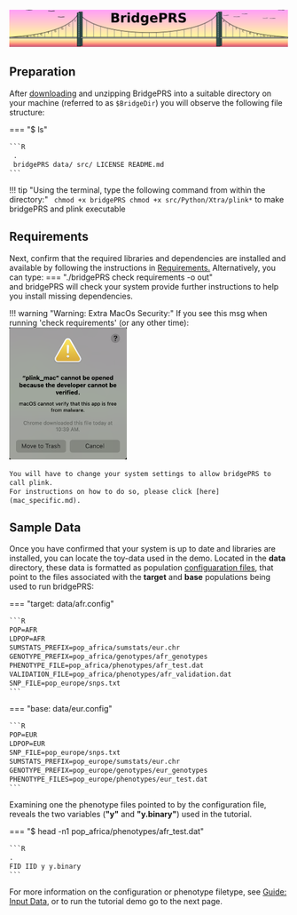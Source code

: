 ![Screenshot](img/slim/quikstart_logo1.png)

## Preparation 


After [downloading](https://github.com/clivehoggart/BridgePRS/archive/refs/heads/main.zip) and unzipping BridgePRS 
into a suitable directory on your machine (referred to as `$BridgeDir`) you will observe the following file structure: 

=== "$ ls"

    
    ```R
     . 
     bridgePRS data/ src/ LICENSE README.md  
    ```

!!! tip "Using the terminal, type the following command from within the directory:" 
    ``` 
    chmod +x bridgePRS
    chmod +x src/Python/Xtra/plink*
    ``` 
    to make bridgePRS and plink executable 


## Requirements 

Next, confirm that the required libraries and dependencies are installed and available by following 
the instructions in [Requirements.](guide_requirements.md) 
Alternatively, you can type: 
=== "./bridgePRS check requirements -o out"  
and bridgePRS will check your system provide further instructions to help you install missing dependencies. 


!!! warning "Warning: Extra MacOs Security:" 
    If you see this msg when running 'check requirements' (or any other time): 
    ![Error](img/mac_plink.png)
    
    You will have to change your system settings to allow bridgePRS to call plink.  
    For instructions on how to do so, please click [here](mac_specific.md).  

## Sample Data

Once you have confirmed that your system is up to date and libraries are installed, you 
can locate the toy-data used in the demo.  Located in the **data** directory, these data 
is formatted as population [configuaration files](guide_input.md#the-configuration-file), 
that point to the files associated with the **target** and **base** populations being used to run bridgePRS: 


=== "target: data/afr.config"

    ```R
    POP=AFR
    LDPOP=AFR
    SUMSTATS_PREFIX=pop_africa/sumstats/eur.chr
    GENOTYPE_PREFIX=pop_africa/genotypes/afr_genotypes
    PHENOTYPE_FILE=pop_africa/phenotypes/afr_test.dat
    VALIDATION_FILE=pop_africa/phenotypes/afr_validation.dat
    SNP_FILE=pop_europe/snps.txt
    ```

=== "base: data/eur.config"

    ```R
    POP=EUR
    LDPOP=EUR
    SNP_FILE=pop_europe/snps.txt
    SUMSTATS_PREFIX=pop_europe/sumstats/eur.chr
    GENOTYPE_PREFIX=pop_europe/genotypes/eur_genotypes
    PHENOTYPE_FILES=pop_europe/phenotypes/eur_test.dat
    ```

Examining one the phenotype files pointed to by the configuration file, reveals the two variables (**"y"** and **"y.binary"**) used in the tutorial.  

=== "$ head -n1 pop_africa/phenotypes/afr_test.dat" 

    ```R
    .
    FID IID y y.binary
    ```

For more information on the configuration or phenotype filetype, see [Guide: Input Data](guide_input.md), 
or to run the tutorial demo go to the next page. 

